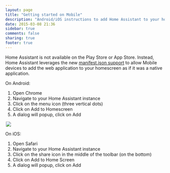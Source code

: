 ```yaml
---
layout: page
title: "Getting started on Mobile"
description: "Android/iOS instructions to add Home Assistant to your homescreen."
date: 2015-03-08 21:36
sidebar: true
comments: false
sharing: true
footer: true
---
```


Home Assistant is not available on the Play Store or App Store. Instead, Home Assistant leverages the new [manifest.json support](https://w3c.github.io/manifest/) to allow Mobile devices to add the web application to your homescreen as if it was a native application.

On Android:

  1. Open Chrome
  2. Navigate to your Home Assistant instance
  3. Click on the menu icon (three vertical dots)
  4. Click on Add to Homescreen
  5. A dialog will popup, click on Add

<p class='img' style='width:500px; margin-left: auto; margin-right: auto;'>
<img src='/images/screenshots/android-homescreen-guide.gif' />
</p>

On iOS:

  1. Open Safari
  2. Navigate to your Home Assistant instance
  3. Click on the share icon in the middle of the toolbar (on the bottom)
  4. Click on Add to Home Screen
  5. A dialog will popup, click on Add
